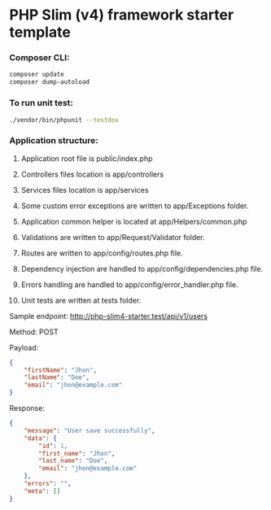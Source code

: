 # PHP Slim (v4) framework starter template

### Composer CLI:

```bash
composer update
composer dump-autoload
```

### To run unit test:

```bash
./vendor/bin/phpunit --testdox
```

### Application structure:

1. Application root file is public/index.php

2. Controllers files location is app/controllers

3. Services files location is app/services

4. Some custom error exceptions are written to app/Exceptions folder.

5. Application common helper is located at app/Helpers/common.php

6. Validations are written to app/Request/Validator folder.

7. Routes are written to app/config/routes.php file.

8. Dependency injection are handled to app/config/dependencies.php file.

9. Errors handling are handled to app/config/error_handler.php file.

10. Unit tests are written at tests folder.

Sample endpoint: http://php-slim4-starter.test/api/v1/users

Method: POST

Payload:

```json
{
	"firstName": "Jhon",
	"lastName": "Doe",
	"email": "jhon@example.com"
}
```

Response:

```json
{
	"message": "User save successfully",
	"data": {
		"id": 1,
		"first_name": "Jhon",
		"last_name": "Doe",
		"email": "jhon@example.com"
	},
	"errors": "",
	"meta": []
}
```
